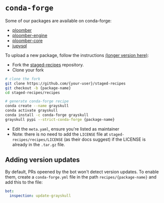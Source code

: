 # `conda-forge`

Some of our packages are available on conda-forge:

- [ploomber](https://github.com/conda-forge/ploomber-feedstock)
- [ploomber-engine](https://github.com/conda-forge/ploomber-engine-feedstock)
- [ploomber-core](https://github.com/conda-forge/ploomber-core-feedstock)
- [jupysql](https://github.com/conda-forge/jupysql-feedstock)

To upload a new package, follow the instructions [(longer version here)](https://conda-forge.org/docs/maintainer/adding_pkgs.html#generating-the-recipe):

- Fork the [staged-recipes](https://github.com/conda-forge/staged-recipes) repository.
- Clone your fork

```sh
# clone the fork
git clone https://github.com/{your-user}/staged-recipes
git checkout -b {package-name}
cd staged-recipes/recipes

# generate conda-forge recipe
conda create --name grayskull
conda activate grayskull
conda install -c conda-forge grayskull
grayskull pypi --strict-conda-forge {package-name}
```

- Edit the `meta.yaml`, ensure you're listed as maintainer
- Note: there is no need to add the `LICENSE` file at `staged-recipes/recipes/LICENSE` (as their docs suggest) if the LICENSE is already in the `.tar.gz` file.


## Adding version updates

By default, PRs opeened by the bot won't detect version updates. To enable them, create a `conda-forge.yml` file in the path `recipes/{package-name}` and add this to the file:

```yaml
bot:
  inspection: update-grayskull
```